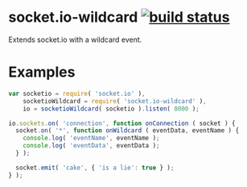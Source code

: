socket.io-wildcard [![build status](https://secure.travis-ci.org/lmjabreu/socket.io-wildcard.png)](http://travis-ci.org/lmjabreu/socket.io-wildcard)
==================

Extends socket.io with a wildcard event.

Examples
=====

```js
var socketio = require( 'socket.io' ),
    socketioWildcard = require( 'socket.io-wildcard' ),
    io = socketioWildcard( socketio ).listen( 8000 );

io.sockets.on( 'connection', function onConnection ( socket ) {
  socket.on( '*', function onWildcard ( eventData, eventName ) {
    console.log( 'eventName', eventName );
    console.log( 'eventData', eventData );
  } );

  socket.emit( 'cake', { 'is a lie': true } );
} );
```
